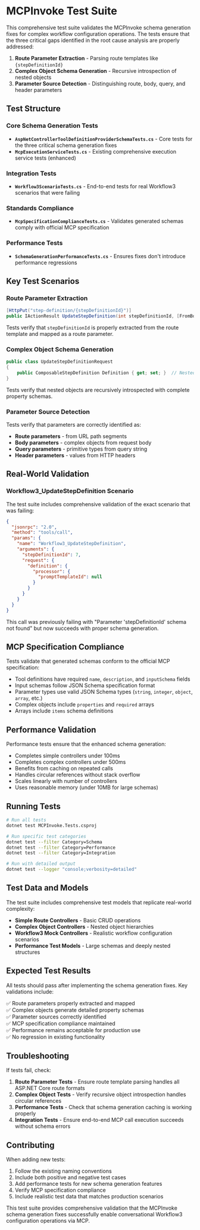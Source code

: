 # MCPInvoke Test Suite

This comprehensive test suite validates the MCPInvoke schema generation fixes for complex workflow configuration operations. The tests ensure that the three critical gaps identified in the root cause analysis are properly addressed:

1. **Route Parameter Extraction** - Parsing route templates like `{stepDefinitionId}`
2. **Complex Object Schema Generation** - Recursive introspection of nested objects  
3. **Parameter Source Detection** - Distinguishing route, body, query, and header parameters

## Test Structure

### Core Schema Generation Tests
- **`AspNetControllerToolDefinitionProviderSchemaTests.cs`** - Core tests for the three critical schema generation fixes
- **`McpExecutionServiceTests.cs`** - Existing comprehensive execution service tests (enhanced)

### Integration Tests
- **`Workflow3ScenarioTests.cs`** - End-to-end tests for real Workflow3 scenarios that were failing

### Standards Compliance
- **`McpSpecificationComplianceTests.cs`** - Validates generated schemas comply with official MCP specification

### Performance Tests
- **`SchemaGenerationPerformanceTests.cs`** - Ensures fixes don't introduce performance regressions

## Key Test Scenarios

### Route Parameter Extraction
```csharp
[HttpPut("step-definition/{stepDefinitionId}")]
public IActionResult UpdateStepDefinition(int stepDefinitionId, [FromBody] UpdateStepDefinitionRequest request)
```
Tests verify that `stepDefinitionId` is properly extracted from the route template and mapped as a route parameter.

### Complex Object Schema Generation
```csharp
public class UpdateStepDefinitionRequest
{
    public ComposableStepDefinition Definition { get; set; }  // Nested complex object
}
```
Tests verify that nested objects are recursively introspected with complete property schemas.

### Parameter Source Detection
Tests verify that parameters are correctly identified as:
- **Route parameters** - from URL path segments
- **Body parameters** - complex objects from request body
- **Query parameters** - primitive types from query string
- **Header parameters** - values from HTTP headers

## Real-World Validation

### Workflow3_UpdateStepDefinition Scenario
The test suite includes comprehensive validation of the exact scenario that was failing:

```json
{
  "jsonrpc": "2.0", 
  "method": "tools/call",
  "params": {
    "name": "Workflow3_UpdateStepDefinition",
    "arguments": {
      "stepDefinitionId": 7,
      "request": {
        "definition": {
          "processor": {
            "promptTemplateId": null
          }
        }
      }
    }
  }
}
```

This call was previously failing with "Parameter 'stepDefinitionId' schema not found" but now succeeds with proper schema generation.

## MCP Specification Compliance

Tests validate that generated schemas conform to the official MCP specification:

- Tool definitions have required `name`, `description`, and `inputSchema` fields
- Input schemas follow JSON Schema specification format
- Parameter types use valid JSON Schema types (`string`, `integer`, `object`, `array`, etc.)
- Complex objects include `properties` and `required` arrays
- Arrays include `items` schema definitions

## Performance Validation

Performance tests ensure that the enhanced schema generation:

- Completes simple controllers under 100ms
- Completes complex controllers under 500ms  
- Benefits from caching on repeated calls
- Handles circular references without stack overflow
- Scales linearly with number of controllers
- Uses reasonable memory (under 10MB for large schemas)

## Running Tests

```bash
# Run all tests
dotnet test MCPInvoke.Tests.csproj

# Run specific test categories
dotnet test --filter Category=Schema
dotnet test --filter Category=Performance
dotnet test --filter Category=Integration

# Run with detailed output
dotnet test --logger "console;verbosity=detailed"
```

## Test Data and Models

The test suite includes comprehensive test models that replicate real-world complexity:

- **Simple Route Controllers** - Basic CRUD operations
- **Complex Object Controllers** - Nested object hierarchies
- **Workflow3 Mock Controllers** - Realistic workflow configuration scenarios
- **Performance Test Models** - Large schemas and deeply nested structures

## Expected Test Results

All tests should pass after implementing the schema generation fixes. Key validations include:

✅ Route parameters properly extracted and mapped  
✅ Complex objects generate detailed property schemas  
✅ Parameter sources correctly identified  
✅ MCP specification compliance maintained  
✅ Performance remains acceptable for production use  
✅ No regression in existing functionality  

## Troubleshooting

If tests fail, check:

1. **Route Parameter Tests** - Ensure route template parsing handles all ASP.NET Core route formats
2. **Complex Object Tests** - Verify recursive object introspection handles circular references
3. **Performance Tests** - Check that schema generation caching is working properly
4. **Integration Tests** - Ensure end-to-end MCP call execution succeeds without schema errors

## Contributing

When adding new tests:

1. Follow the existing naming conventions
2. Include both positive and negative test cases  
3. Add performance tests for new schema generation features
4. Verify MCP specification compliance
5. Include realistic test data that matches production scenarios

This test suite provides comprehensive validation that the MCPInvoke schema generation fixes successfully enable conversational Workflow3 configuration operations via MCP.